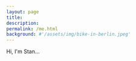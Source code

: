 ```yaml
---
layout: page
title: 
description: 
permalink: /me.html
background: #'/assets/img/bike-in-berlin.jpeg'
---
```


<p id="animated-text">Hi, I'm Stan...</P>

<script>
document.addEventListener("DOMContentLoaded", function () {
    const textElement = document.getElementById("animated-text");
    const introText = "Hi, I'm Stan...";
    const fullText = `<br><br>Currently studying Information Science and a bunch of other things at the VU.<br><br>
When I'm not studying, I'm either working as a teacher assistant at the VU, or helping companies make sense of their data.<br><br>
My current projects focus on applied machine learning, consumer analytics, business intelligence, and ESG reporting for various organizations.<br><br>
Please feel free to contact me if there is anything I can help with, or you'd just like to chat. I'm available.`;

    let currentText = "";
    let caretVisible = true;
    let index = 0;

    function typeIntroText() {
        if (index < introText.length) {
            currentText += introText[index];
            textElement.innerHTML = currentText + "|"; // Keep caret visible
            index++;
            setTimeout(typeIntroText, 100); // Slow typing speed for intro
        } else {
            setTimeout(removeDots, 1000); // Short pause before removing dots
        }
    }

    function removeDots() {
        if (currentText.endsWith("...")) {
            currentText = currentText.slice(0, -1); // Remove last dot
            textElement.innerHTML = currentText + "|";
            setTimeout(removeDots, 300); // Pause before removing another dot
        } else if (currentText.endsWith("..")) {
            currentText = currentText.slice(0, -1); // Remove second dot
            textElement.innerHTML = currentText + "|";
            setTimeout(() => typeText(0, currentText, 60), 500); // Start typing full text
        }
    }

    function typeText(index, currentText, delay) {
        if (index < fullText.length) {
            if (fullText.substring(index, index + 4) === "<br>") {
                currentText += "<br>";
                index += 4;
            } else {
                currentText += fullText[index];
                index++;
            }

            const acceleratedDelay = Math.max(10, delay * 0.95); // Gradually speeds up but never below 20ms
            textElement.innerHTML = currentText + "|"; // Keep caret visible
            setTimeout(() => typeText(index, currentText, acceleratedDelay), acceleratedDelay);
        } else {
            setTimeout(startFinalBlinking, 500); // Start blinking caret at the end
        }
    }

    function startFinalBlinking() {
        setInterval(() => {
            textElement.innerHTML = textElement.innerHTML.endsWith("|") 
                ? textElement.innerHTML.replace("|", "") 
                : textElement.innerHTML + "|";
        }, 500); // Blinks every 500ms
    }

    // Start typing intro text first
    typeIntroText();
});
</script>
